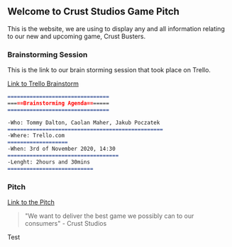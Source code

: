## Welcome to Crust Studios Game Pitch

This is the website, we are using to display any and all information relating to our new and upcoming game, Crust Busters.

### Brainstorming Session

This is the link to our brain storming session that took place on Trello. 

[Link to Trello Brainstorm](https://trello.com/b/SqLeDgHZ/game-dev-brainstorm)

```markdown
================================
=====Brainstorming Agenda=======
================================

-Who: Tommy Dalton, Caolan Maher, Jakub Poczatek
=================================================
-Where: Trello.com
===================
-When: 3rd of November 2020, 14:30
===================================
-Lenght: 2hours and 30mins
===========================
```

### Pitch
[Link to the Pitch](https://youtu.be/F4rMwYagxwk)

> "We want to deliver the best game we possibly can to our consumers" - Crust Studios

Test

